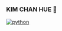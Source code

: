 

### KIM CHAN HUE  👋


[![python](https://img.shields.io/badge/python-square&logo=html5&logoColor=black)](https://github.com/1chanhue1/baekjoon-Algorithm-python-)




